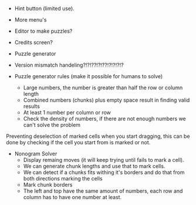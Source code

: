 - Hint button (limited use).
- More menu's
- Editor to make puzzles?
- Credits screen?
- Puzzle generator
- Version mismatch handeling?!?!??!?!??!?!?!?!?

- Puzzle generator rules (make it possible for humans to solve)
	- Large numbers, the number is greater than half the row or column length
	- Combined numbers (chunks) plus empty space result in finding valid results
	- At least 1 number per column or row
	- Check the density of numbers, if there are not enough numbers we can't solve the problem

Preventing deselection of marked cells when you start dragging, this can be done by checking if the cell you start from is marked or not.

- Nonogram Solver
	- Display remaing moves (it will keep trying until fails to mark a cell).
	- We can generate chunk lengths and use that to mark cells.
	- We can detect if a chunks fits withing it's borders and do that from both directions marking the cells
	- Mark chunk borders
	- The left and top have the same amount of numbers, each row and column has to have one number at least.
	